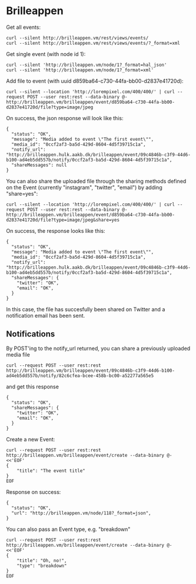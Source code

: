 Brilleappen
===========

Get all events:

```
curl --silent http://brilleappen.vm/rest/views/events/
curl --silent http://brilleappen.vm/rest/views/events/?_format=xml
```

Get single event (with node id 1):

```
curl --silent 'http://brilleappen.vm/node/1?_format=hal_json'
curl --silent 'http://brilleappen.vm/node/1?_format=xml'
```

Add file to event (with uuid d859ba64-c730-44fa-bb00-d2837e41720d):

```
curl --silent --location 'http://lorempixel.com/400/400/' | curl --request POST --user rest:rest --data-binary @- http://brilleappen.vm/brilleappen/event/d859ba64-c730-44fa-bb00-d2837e41720d/file?type=image/jpeg
```

On success, the json response will look like this:

```
{
  "status": "OK",
  "message": "Media added to event \"The first event\"",
  "media_id": "0ccf2af3-ba5d-429d-8604-4d5f39715c1a",
  "notify_url": "http://brilleappen.hulk.aakb.dk/brilleappen/event/09c4846b-c3f9-44d6-b100-ad4eb5dd557b/notify/0ccf2af3-ba5d-429d-8604-4d5f39715c1a",
  "shareMessages": null
}
```

You can also share the uploaded file through the sharing methods defined on the Event (currently "instagram", "twitter", "email") by adding "share=yes":

```
curl --silent --location 'http://lorempixel.com/400/400/' | curl --request POST --user rest:rest --data-binary @- http://brilleappen.vm/brilleappen/event/d859ba64-c730-44fa-bb00-d2837e41720d/file?type=image/jpeg&share=yes
```

On success, the response looks like this:

```
{
  "status": "OK",
  "message": "Media added to event \"The first event\"",
  "media_id": "0ccf2af3-ba5d-429d-8604-4d5f39715c1a",
  "notify_url": "http://brilleappen.hulk.aakb.dk/brilleappen/event/09c4846b-c3f9-44d6-b100-ad4eb5dd557b/notify/0ccf2af3-ba5d-429d-8604-4d5f39715c1a",
  "shareMessages": {
    "twitter": "OK",
    "email": "OK",
  }
}
```

In this case, the file has succesfully been shared on Twitter and a notification email has been sent.

## Notifications

By POST'ing to the notify_url returned, you can share a previously uploaded media file

```
curl --request POST --user rest:rest http://brilleappen.vm/brilleappen/event/09c4846b-c3f9-44d6-b100-ad4eb5dd557b/notify/82c6cfea-bcee-458b-bc00-a52277a565e5
```

and get this response

```
{
  "status": "OK",
  "shareMessages": {
    "twitter": "OK",
    "email": "OK",
  }
}
```

Create a new Event:

```
curl --request POST --user rest:rest http://brilleappen.vm/brilleappen/event/create --data-binary @- <<'EOF'
{
	"title": "The event title"
}
EOF
```

Response on success:

```
{
  "status": "OK",
  "url": "http://brilleappen.vm/node/118?_format=json",
}
```

You can also pass an Event type, e.g. "breakdown"
```
curl --request POST --user rest:rest http://brilleappen.vm/brilleappen/event/create --data-binary @- <<'EOF'
{
	"title": "Oh, no!",
	"type": "breakdown"
}
EOF
```
